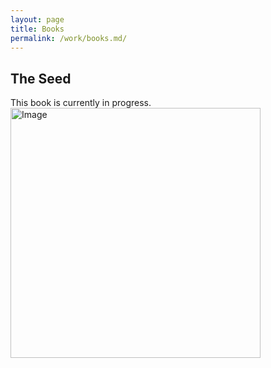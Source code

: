 ```yaml
---
layout: page
title: Books
permalink: /work/books.md/
---
```


## The Seed
This book is currently in progress.
<img src="julesdevereaux.github.io/images/Screenshot 2025-07-14 at 9.52.11 PM.png" alt="Image" width="400">
